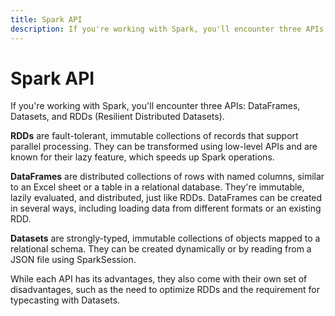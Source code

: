 ```yaml
---
title: Spark API
description: If you're working with Spark, you'll encounter three APIs - DataFrames, Datasets, and RDDs (Resilient Distributed Datasets).
---
```


# Spark API

If you're working with Spark, you'll encounter three APIs: DataFrames, Datasets, and RDDs (Resilient Distributed Datasets).

**RDDs** are fault-tolerant, immutable collections of records that support parallel processing. They can be transformed using low-level APIs and are known for their lazy feature, which speeds up Spark operations.

**DataFrames** are distributed collections of rows with named columns, similar to an Excel sheet or a table in a relational database. They're immutable, lazily evaluated, and distributed, just like RDDs. DataFrames can be created in several ways, including loading data from different formats or an existing RDD.

**Datasets** are strongly-typed, immutable collections of objects mapped to a relational schema. They can be created dynamically or by reading from a JSON file using SparkSession.

While each API has its advantages, they also come with their own set of disadvantages, such as the need to optimize RDDs and the requirement for typecasting with Datasets.
